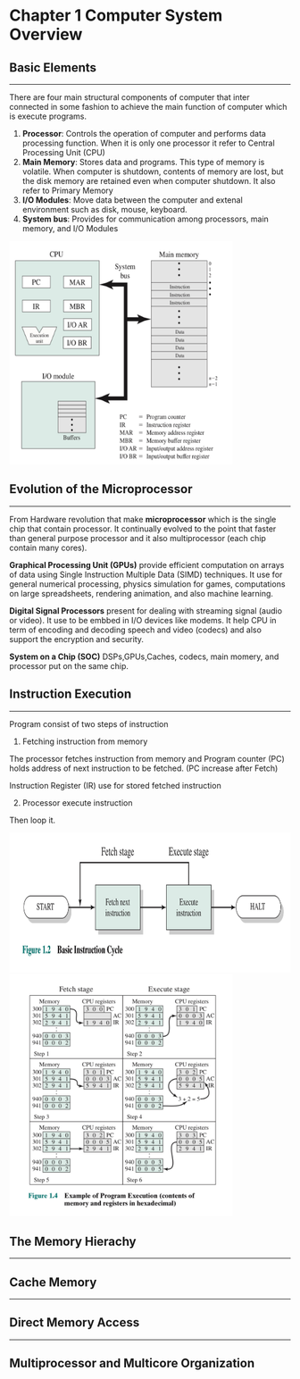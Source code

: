 # Chapter 1 Computer System Overview

## Basic Elements
---
There are four main structural components of computer that inter connected in some fashion to achieve the main function of computer which  is execute programs.

1) **Processor**: Controls the operation of computer and performs data processing function. When it is only one processor it refer to Central Processing Unit (CPU)
2) **Main Memory**: Stores data and programs. This type of memory is volatile. When computer is shutdown, contents of memory are lost, but the disk memory are retained even when computer shutdown. It also refer to Primary Memory
3) **I/O Modules**: Move data between the computer and extenal environment such as disk, mouse, keyboard.
4) **System bus**: Provides for communication among processors, main memory, and I/O Modules

<img src="https://github.com/GGolfz/lecture-note/blob/master/image/OS_fig1.jpeg" width="400" height="400">

## Evolution of the Microprocessor
---
From Hardware revolution that make **microprocessor** which is the single chip that contain processor. It continually evolved to the point that faster than general purpose processor and it also multiprocessor (each chip contain many cores).

**Graphical Processing Unit (GPUs)** provide efficient computation on arrays of data using Single Instruction Multiple Data (SIMD) techniques. It use for general numerical processing, physics simulation for games, computations on large spreadsheets, rendering animation, and also machine learning.

**Digital Signal Processors** present for dealing with streaming signal (audio or video). It use to be embbed in I/O devices like modems. It help CPU in term of encoding and decoding speech and video (codecs) and also support the encryption and security.

**System on a Chip (SOC)** DSPs,GPUs,Caches, codecs, main momery, and processor put on the same chip.

## Instruction Execution
---

Program consist of two steps of instruction
1) Fetching instruction from memory

The processor fetches instruction from memory and Program counter (PC) holds address of next instruction to be fetched. (PC increase after Fetch)

Instruction Register (IR) use for stored fetched instruction 

2) Processor execute instruction

Then loop it.

<img src="https://github.com/GGolfz/lecture-note/blob/master/image/OS_fig2.jpeg" height="250px">
<br/>
<img src="https://github.com/GGolfz/lecture-note/blob/master/image/OS_fig3.jpeg" width="400px">

## The Memory Hierachy
---
## Cache Memory
---
## Direct Memory Access
---
## Multiprocessor and Multicore Organization
